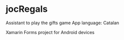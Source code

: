 # jocRegals
Assistant to play the gifts game
App language: Catalan

Xamarin Forms project for Android devices
